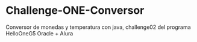 # Challenge-ONE-Conversor
Conversor de monedas y temperatura con java, challenge02 del programa HelloOneG5 Oracle + Alura
